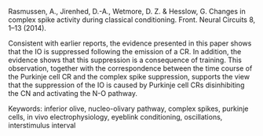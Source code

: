 Rasmussen, A., Jirenhed, D.-A., Wetmore, D. Z. & Hesslow, G. Changes in complex spike activity during classical conditioning. Front. Neural Circuits 8, 1–13 (2014).

Consistent with earlier reports, the evidence presented in this paper shows that the IO is suppressed following the emission of a CR. In addition, the evidence shows that this suppression is a consequence of training. This observation, together with the correspondence between the time course of the Purkinje cell CR and the complex spike suppression, supports the view that the suppression of the IO is caused by Purkinje cell CRs disinhibiting the CN and activating the N-O pathway.

Keywords: inferior olive, nucleo-olivary pathway, complex spikes, purkinje cells, in vivo electrophysiology, eyeblink conditioning, oscillations, interstimulus interval